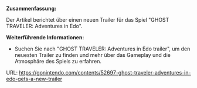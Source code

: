 **Zusammenfassung:**

Der Artikel berichtet über einen neuen Trailer für das Spiel "GHOST TRAVELER: Adventures in Edo".

**Weiterführende Informationen:**

*   Suchen Sie nach "GHOST TRAVELER: Adventures in Edo trailer", um den neuesten Trailer zu finden und mehr über das Gameplay und die Atmosphäre des Spiels zu erfahren.

URL: https://gonintendo.com/contents/52697-ghost-traveler-adventures-in-edo-gets-a-new-trailer